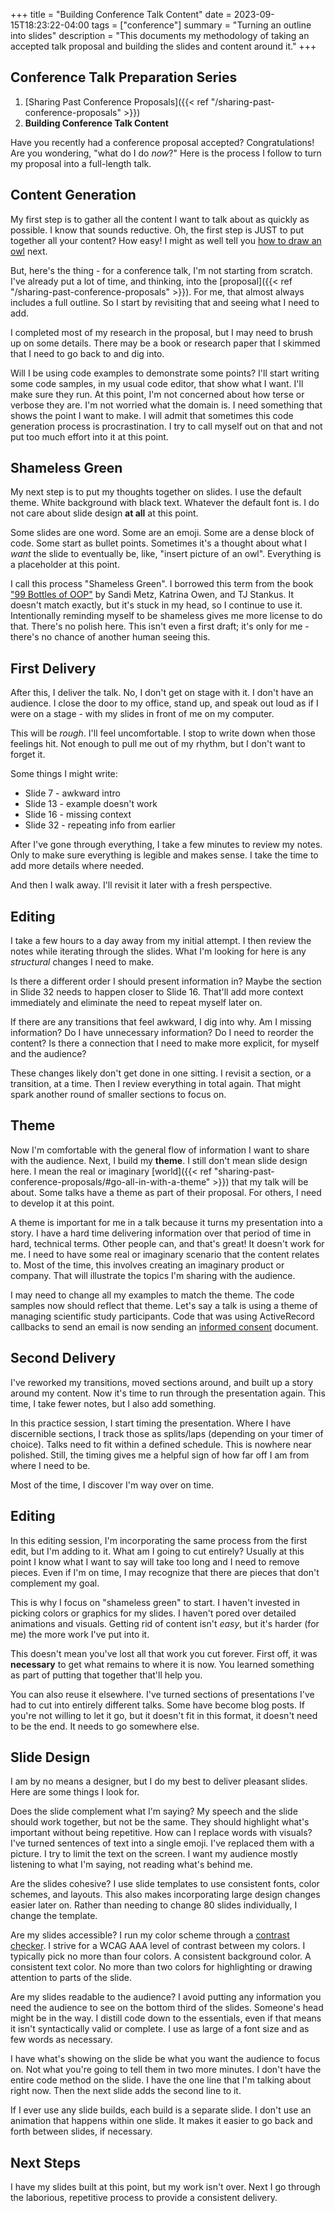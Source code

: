 +++
title = "Building Conference Talk Content"
date = 2023-09-15T18:23:22-04:00
tags = ["conference"]
summary = "Turning an outline into slides"
description = "This documents my methodology of taking an accepted talk proposal and building the slides and content around it."
+++

## Conference Talk Preparation Series

1. [Sharing Past Conference Proposals]({{< ref "/sharing-past-conference-proposals" >}})
2. __Building Conference Talk Content__

Have you recently had a conference proposal accepted? Congratulations! Are you wondering, "what do I do *now*?" Here is the process I follow to turn my proposal into a full-length talk.

## Content Generation

My first step is to gather all the content I want to talk about as quickly as possible. I know that sounds reductive. Oh, the first step is JUST to put together all your content? How easy! I might as well tell you [how to draw an owl](https://knowyourmeme.com/photos/572078-how-to-draw-an-owl) next.

But, here's the thing - for a conference talk, I'm not starting from scratch. I've already put a lot of time, and thinking, into the [proposal]({{< ref "/sharing-past-conference-proposals" >}}). For me, that almost always includes a full outline. So I start by revisiting that and seeing what I need to add.

I completed most of my research in the proposal, but I may need to brush up on some details. There may be a book or research paper that I skimmed that I need to go back to and dig into.

Will I be using code examples to demonstrate some points? I'll start writing some code samples, in my usual code editor, that show what I want. I'll make sure they run. At this point, I'm not concerned about how terse or verbose they are. I'm not worried what the domain is. I need something that shows the point I want to make. I will admit that sometimes this code generation process is procrastination. I try to call myself out on that and not put too much effort into it at this point.

## Shameless Green

My next step is to put my thoughts together on slides. I use the default theme. White background with black text. Whatever the default font is. I do not care about slide design __at all__ at this point.

Some slides are one word. Some are an emoji. Some are a dense block of code. Some start as bullet points. Sometimes it's a thought about what I *want* the slide to eventually be, like, "insert picture of an owl". Everything is a placeholder at this point.

I call this process "Shameless Green". I borrowed this term from the book ["99 Bottles of OOP"](https://sandimetz.com/99bottles-sample-ruby#_shameless_green) by Sandi Metz, Katrina Owen, and TJ Stankus. It doesn't match exactly, but it's stuck in my head, so I continue to use it. Intentionally reminding myself to be shameless gives me more license to do that. There's no polish here. This isn't even a first draft; it's only for me - there's no chance of another human seeing this.

## First Delivery

After this, I deliver the talk. No, I don't get on stage with it. I don't have an audience. I close the door to my office, stand up, and speak out loud as if I were on a stage - with my slides in front of me on my computer.

This will be *rough*. I'll feel uncomfortable. I stop to write down when those feelings hit. Not enough to pull me out of my rhythm, but I don't want to forget it.

Some things I might write:

* Slide 7 - awkward intro
* Slide 13 - example doesn't work
* Slide 16 - missing context
* Slide 32 - repeating info from earlier

After I've gone through everything, I take a few minutes to review my notes. Only to make sure everything is legible and makes sense. I take the time to add more details where needed.

And then I walk away. I'll revisit it later with a fresh perspective.

## Editing

I take a few hours to a day away from my initial attempt. I then review the notes while iterating through the slides. What I'm looking for here is any *structural* changes I need to make.

Is there a different order I should present information in? Maybe the section in Slide 32 needs to happen closer to Slide 16. That'll add more context immediately and eliminate the need to repeat myself later on.

If there are any transitions that feel awkward, I dig into why. Am I missing information? Do I have unnecessary information? Do I need to reorder the content? Is there a connection that I need to make more explicit, for myself and the audience?

These changes likely don't get done in one sitting. I revisit a section, or a transition, at a time. Then I review everything in total again. That might spark another round of smaller sections to focus on.

## Theme

Now I'm comfortable with the general flow of information I want to share with the audience. Next, I build my __theme__. I still don't mean slide design here. I mean the real or imaginary [world]({{< ref "sharing-past-conference-proposals/#go-all-in-with-a-theme" >}}) that my talk will be about. Some talks have a theme as part of their proposal. For others, I need to develop it at this point.

A theme is important for me in a talk because it turns my presentation into a story. I have a hard time delivering information over that period of time in hard, technical terms. Other people can, and that's great! It doesn't work for me. I need to have some real or imaginary scenario that the content relates to. Most of the time, this involves creating an imaginary product or company. That will illustrate the topics I'm sharing with the audience.

I may need to change all my examples to match the theme. The code samples now should reflect that theme. Let's say a talk is using a theme of managing scientific study participants. Code that was using ActiveRecord callbacks to send an email is now sending an [informed consent](https://en.wikipedia.org/wiki/Informed_consent) document.

## Second Delivery

I've reworked my transitions, moved sections around, and built up a story around my content. Now it's time to run through the presentation again. This time, I take fewer notes, but I also add something.

In this practice session, I start timing the presentation. Where I have discernible sections, I track those as splits/laps (depending on your timer of choice). Talks need to fit within a defined schedule. This is nowhere near polished. Still, the timing gives me a helpful sign of how far off I am from where I need to be.

Most of the time, I discover I'm way over on time.

## Editing

In this editing session, I'm incorporating the same process from the first edit, but I'm adding to it. What am I going to cut entirely? Usually at this point I know what I want to say will take too long and I need to remove pieces. Even if I'm on time, I may recognize that there are pieces that don't complement my goal.

This is why I focus on "shameless green" to start. I haven't invested in picking colors or graphics for my slides. I haven't pored over detailed animations and visuals. Getting rid of content isn't *easy*, but it's harder (for me) the more work I've put into it.

This doesn't mean you've lost all that work you cut forever. First off, it was __necessary__ to get what remains to where it is now. You learned something as part of putting that together that'll help you.

You can also reuse it elsewhere. I've turned sections of presentations I've had to cut into entirely different talks. Some have become blog posts. If you're not willing to let it go, but it doesn't fit in this format, it doesn't need to be the end. It needs to go somewhere else.

## Slide Design

I am by no means a designer, but I do my best to deliver pleasant slides. Here are some things I look for.

Does the slide complement what I'm saying? My speech and the slide should work together, but not be the same. They should highlight what's important without being repetitive. How can I replace words with visuals? I've turned sentences of text into a single emoji. I've replaced them with a picture. I try to limit the text on the screen. I want my audience mostly listening to what I'm saying, not reading what's behind me.

Are the slides cohesive? I use slide templates to use consistent fonts, color schemes, and layouts. This also makes incorporating large design changes easier later on. Rather than needing to change 80 slides individually, I change the template.

Are my slides accessible? I run my color scheme through a [contrast checker](https://webaim.org/resources/contrastchecker/). I strive for a WCAG AAA level of contrast between my colors. I typically pick no more than four colors. A consistent background color. A consistent text color. No more than two colors for highlighting or drawing attention to parts of the slide.

Are my slides readable to the audience? I avoid putting any information you need the audience to see on the bottom third of the slides. Someone's head might be in the way. I distill code down to the essentials, even if that means it isn't syntactically valid or complete. I use as large of a font size and as few words as necessary.

I have what's showing on the slide be what you want the audience to focus on. Not what you're going to tell them in two more minutes. I don't have the entire code method on the slide. I have the one line that I'm talking about right now. Then the next slide adds the second line to it.

If I ever use any slide builds, each build is a separate slide. I don't use an animation that happens within one slide. It makes it easier to go back and forth between slides, if  necessary.

## Next Steps

I have my slides built at this point, but my work isn't over. Next I go through the laborious, repetitive process to provide a consistent delivery.
